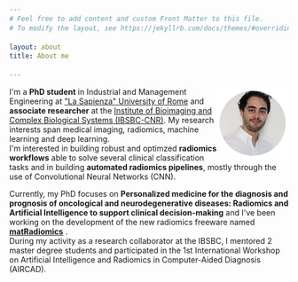 ```yaml
---
# Feel free to add content and custom Front Matter to this file.
# To modify the layout, see https://jekyllrb.com/docs/themes/#overriding-theme-defaults

layout: about
title: About me

---
```

<img align="right" src="assets/img/me.png"
width="130"
height="130"/>
I'm a **PhD student** in Industrial and Management Engineering at ["La Sapienza" University of Rome](https://phd.uniroma1.it/web/PASINI-GIOVANNI_nP1683248_EN.aspx) and **associate researcher** at the [Institute of Bioimaging and Complex Biological Systems (IBSBC-CNR)](https://www.ibsbc.cnr.it/). My research interests span medical imaging, radiomics, machine learning and deep learning.  
I'm interested in building robust and optimzed **radiomics workflows** able to solve several clinical classification tasks and in building **automated radiomics pipelines**, mostly through the use of Convolutional Neural Networks (CNN).  

Currently, my PhD focuses on **Personalized medicine for the diagnosis and prognosis of oncological and neurodegenerative diseases: Radiomics and Artificial Intelligence to support clinical decision-making** and I've been working on the development of the new radiomics freeware named **[matRadiomics](https://doi.org/10.3390/jimaging8080221)** .  
During my activity as a research collaborator at the IBSBC, I mentored 2 master degree students and participated in the 1st International Workshop on Artificial Intelligence and Radiomics in Computer-Aided Diagnosis (AIRCAD).